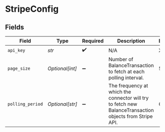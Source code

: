 # StripeConfig


## Fields

| Field                                                                                                   | Type                                                                                                    | Required                                                                                                | Description                                                                                             | Example                                                                                                 |
| ------------------------------------------------------------------------------------------------------- | ------------------------------------------------------------------------------------------------------- | ------------------------------------------------------------------------------------------------------- | ------------------------------------------------------------------------------------------------------- | ------------------------------------------------------------------------------------------------------- |
| `api_key`                                                                                               | *str*                                                                                                   | :heavy_check_mark:                                                                                      | N/A                                                                                                     | XXX                                                                                                     |
| `page_size`                                                                                             | *Optional[int]*                                                                                         | :heavy_minus_sign:                                                                                      | Number of BalanceTransaction to fetch at each polling interval.<br/>                                    | 50                                                                                                      |
| `polling_period`                                                                                        | *Optional[str]*                                                                                         | :heavy_minus_sign:                                                                                      | The frequency at which the connector will try to fetch new BalanceTransaction objects from Stripe API.<br/> | 60s                                                                                                     |